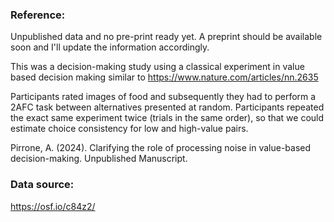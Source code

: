 ### Reference:

Unpublished data and no pre-print ready yet. A preprint should be available soon and I'll update the information accordingly.

This was a decision-making study using a classical experiment in value based decision making similar to https://www.nature.com/articles/nn.2635 

Participants rated images of food and subsequently they had to perform a 2AFC task between alternatives presented at random. Participants repeated the exact same experiment twice (trials in the same order), so that we could estimate choice consistency for low and high-value pairs.

Pirrone, A. (2024). Clarifying the role of processing noise in value-based decision-making. Unpublished Manuscript.


### Data source:

https://osf.io/c84z2/
